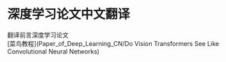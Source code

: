# 深度学习论文中文翻译
翻译前言深度学习论文  
[菜鸟教程](Paper_of_Deep_Learning_CN/Do Vision Transformers See Like Convolutional Neural Networks)
